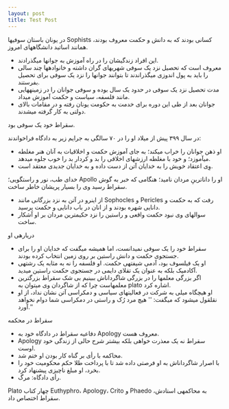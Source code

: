 ```yaml
---
layout: post
title: Test Post
---
```


در یونان باستان سوفیها Sophists کسانی بودند که به دانش و حکمت معروف
بودند، همانند اساتید دانشگاههای امروز.

-   این افراد زندگیشان را در راه آموزش به جوانها میگذرادند.
-   معروف است که تحصیل نزد یک سوفی شهریهای گران داشته و خانوادهها چند
    سالی را باید به پول اندوزی میگذراندند تا بتوانند جوانها را نزد یک
    سوفی برای تحصیل بفرستند.
-   مدت تحصیل نزد یک سوفی در حدود یک سال بوده و سوفی جوانان را در
    زمینههایی مانند فلسفه، سیاست و حکمت آموزش میداد.
-   جوانان بعد از طی این دوره برای خدمت به حکومت یونان رفته و در مقامات
    بالای دولتی به کار گرفته میشدند.

سقراط خود یک سوفی بود.

در سال ۳۹۹ پیش از میلاد او را در ۷۰ سالگی به جرایم زیر به دادگاه
فراخواندند:

-   او ذهن جوانان را خراب میکند؛ به جای آموزش حکمت و اخلاقیات به آنان
    هنر مغلطه میآموزد؛ و خود با مغلطه ارزشهای اخلاقی را بد و کردار بد
    را خوب جلوه میدهد.
-   وِی اعتقاد خویش را به خدایان آتن از دست داده و به خدایان جدیدی معتقد
    است.

خدای طب، نور و راستگویی؛ Apollo او را داناترینِ مردان نامید؛ هنگامی که
خبر به گوش سقراط رسید وی را بسیار پریشان خاطر ساخت.

-   از اینرو در آتن به نزد بزرگانی مانند Sophocles و Pericles رفت که به
    حکمت و دانایی شهره بودند و از انان در باب دانایی و حکمت پرسید.
-   سوالهای وی نبود حکمت واقعی و راستین را نزد حکیمترین مردان بر او
    آشکار ساخت.

دریارهی او

-   سقراط خود را یک سوفی نمیدانست، اما همیشه میگفت که خدایان او را
    برای جستجوی حکمت و دانش راستین بر روی زمین انتخاب کرده بودند.
-   او یک فیلسوف بود، آدمی شیفتهی حکمت. او فلسفه را نه به مثابه یک
    رشتهی آکادمیک بلکه به عنوان یک تقلای دایمی در جستجوی حکمت راستین
    میدید.
-   اگر بزرگی معلمها را در بزرگی شاگرداناش ببینیم بی شک سقراط
    بزرگترین معلمهاست چرا که از شاگردان وی میتوان به plato اشاره کرد.
-   او هیچگاه میلی به شرکت در فعالیتهای سیاسی و دمکراسی آتن نشان نداد،
    از او نقلقول میشود که میگفت: '' هیچ مرد رُک و راستی در دمکراسی
    شما دوام نخواهد آورد.''

سقراط در محکمه

-   دفاعیه سقراط در دادگاه خود به Apology معروف هست.
-   Apology سقراط نه یک معذرت خواهی بلکه بیشتر شرح حالی از زندگی خود
    اوست.
-   محاکمه با رأی بر گناه کار بودن او ختم شد.
-   با اصرار شاگرداناش به او فرصتی داده شد تا با پرداخت طلا حکم محکومیت
    خود را بخرد، او مبلغ ناچیزی پیشنهاد کرد.
-   رأی دادگاه: مرگ.

Plato چهار کتاب Euthyphro، Apology، Crito و Phaedo به محاکمهی استادش،
سقراط اختصاص داد.
